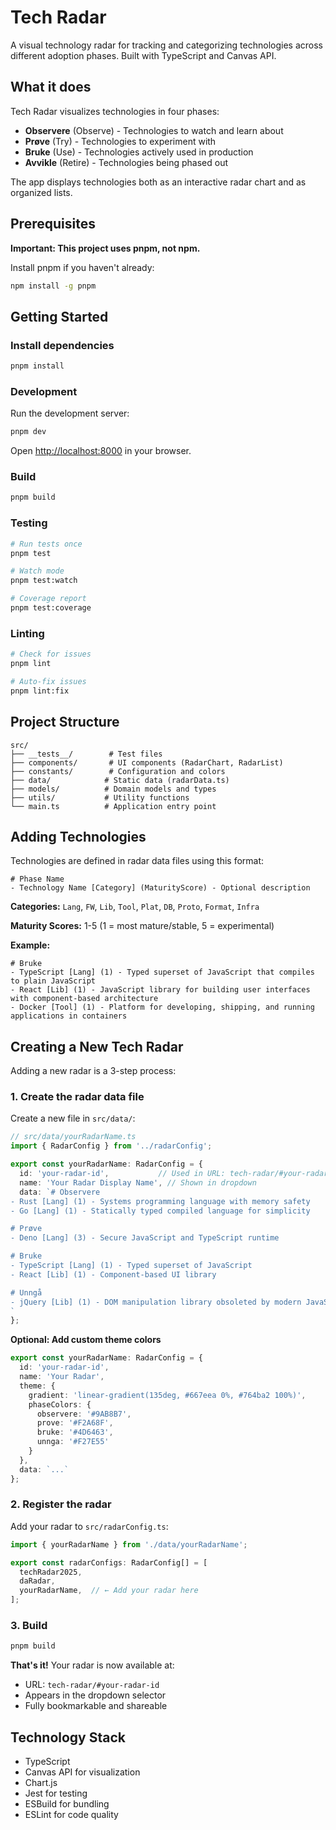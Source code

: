 # Tech Radar

A visual technology radar for tracking and categorizing technologies across different adoption phases. Built with TypeScript and Canvas API.

## What it does

Tech Radar visualizes technologies in four phases:
- **Observere** (Observe) - Technologies to watch and learn about
- **Prøve** (Try) - Technologies to experiment with
- **Bruke** (Use) - Technologies actively used in production
- **Avvikle** (Retire) - Technologies being phased out

The app displays technologies both as an interactive radar chart and as organized lists.

## Prerequisites

**Important: This project uses pnpm, not npm.**

Install pnpm if you haven't already:
```bash
npm install -g pnpm
```

## Getting Started

### Install dependencies
```bash
pnpm install
```

### Development
Run the development server:
```bash
pnpm dev
```
Open [http://localhost:8000](http://localhost:8000) in your browser.

### Build
```bash
pnpm build
```

### Testing
```bash
# Run tests once
pnpm test

# Watch mode
pnpm test:watch

# Coverage report
pnpm test:coverage
```

### Linting
```bash
# Check for issues
pnpm lint

# Auto-fix issues
pnpm lint:fix
```

## Project Structure

```
src/
├── __tests__/        # Test files
├── components/       # UI components (RadarChart, RadarList)
├── constants/        # Configuration and colors
├── data/            # Static data (radarData.ts)
├── models/          # Domain models and types
├── utils/           # Utility functions
└── main.ts          # Application entry point
```

## Adding Technologies

Technologies are defined in radar data files using this format:

```
# Phase Name
- Technology Name [Category] (MaturityScore) - Optional description
```

**Categories:** `Lang`, `FW`, `Lib`, `Tool`, `Plat`, `DB`, `Proto`, `Format`, `Infra`

**Maturity Scores:** 1-5 (1 = most mature/stable, 5 = experimental)

**Example:**
```
# Bruke
- TypeScript [Lang] (1) - Typed superset of JavaScript that compiles to plain JavaScript
- React [Lib] (1) - JavaScript library for building user interfaces with component-based architecture
- Docker [Tool] (1) - Platform for developing, shipping, and running applications in containers
```

## Creating a New Tech Radar

Adding a new radar is a 3-step process:

### 1. Create the radar data file

Create a new file in `src/data/`:

```typescript
// src/data/yourRadarName.ts
import { RadarConfig } from '../radarConfig';

export const yourRadarName: RadarConfig = {
  id: 'your-radar-id',           // Used in URL: tech-radar/#your-radar-id
  name: 'Your Radar Display Name', // Shown in dropdown
  data: `# Observere
- Rust [Lang] (1) - Systems programming language with memory safety
- Go [Lang] (1) - Statically typed compiled language for simplicity

# Prøve
- Deno [Lang] (3) - Secure JavaScript and TypeScript runtime

# Bruke
- TypeScript [Lang] (1) - Typed superset of JavaScript
- React [Lib] (1) - Component-based UI library

# Unngå
- jQuery [Lib] (1) - DOM manipulation library obsoleted by modern JavaScript
`
};
```

**Optional: Add custom theme colors**
```typescript
export const yourRadarName: RadarConfig = {
  id: 'your-radar-id',
  name: 'Your Radar',
  theme: {
    gradient: 'linear-gradient(135deg, #667eea 0%, #764ba2 100%)',
    phaseColors: {
      observere: '#9AB8B7',
      prove: '#F2A68F',
      bruke: '#4D6463',
      unnga: '#F27E55'
    }
  },
  data: `...`
};
```

### 2. Register the radar

Add your radar to `src/radarConfig.ts`:

```typescript
import { yourRadarName } from './data/yourRadarName';

export const radarConfigs: RadarConfig[] = [
  techRadar2025,
  daRadar,
  yourRadarName,  // ← Add your radar here
];
```

### 3. Build

```bash
pnpm build
```

**That's it!** Your radar is now available at:
- URL: `tech-radar/#your-radar-id`
- Appears in the dropdown selector
- Fully bookmarkable and shareable

## Technology Stack

- TypeScript
- Canvas API for visualization
- Chart.js
- Jest for testing
- ESBuild for bundling
- ESLint for code quality
